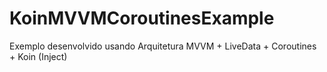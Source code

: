 # KoinMVVMCoroutinesExample


Exemplo desenvolvido usando Arquitetura MVVM + LiveData + Coroutines + Koin (Inject)
